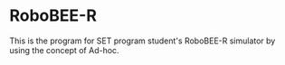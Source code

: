 # RoboBEE-R
This is the program for SET program student's RoboBEE-R simulator by using the concept of Ad-hoc.
